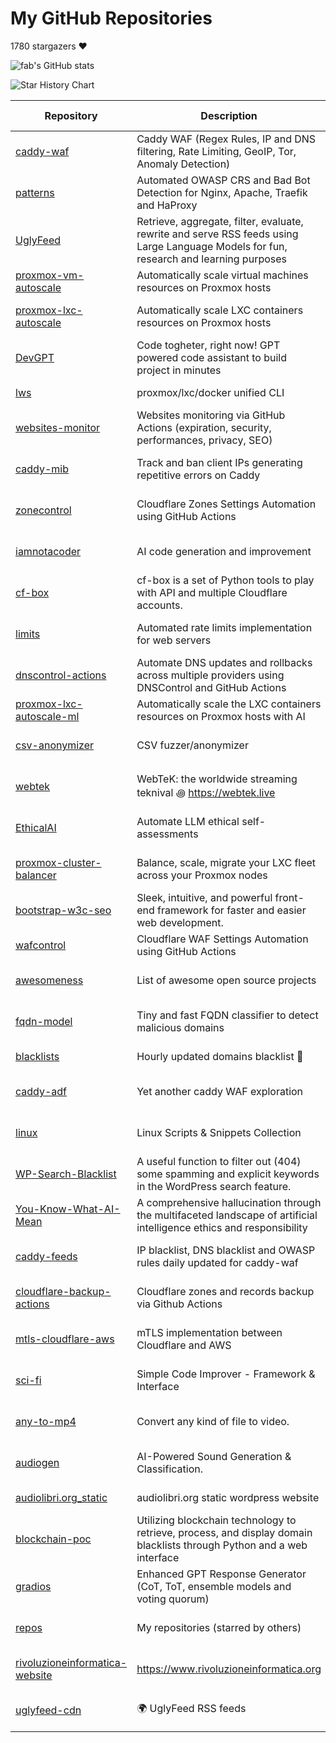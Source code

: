 # My GitHub Repositories

1780 stargazers ❤️

![fab's GitHub stats](https://github-readme-stats.vercel.app/api?username=fabriziosalmi)

![Star History Chart](https://api.star-history.com/svg?repos=fabriziosalmi/caddy-waf,fabriziosalmi/patterns,fabriziosalmi/UglyFeed,fabriziosalmi/proxmox-vm-autoscale,fabriziosalmi/proxmox-lxc-autoscale,fabriziosalmi/DevGPT,fabriziosalmi/lws,fabriziosalmi/websites-monitor,fabriziosalmi/caddy-mib,fabriziosalmi/zonecontrol&type=Date&theme=dark)

| Repository | Description | Stars | Forks | Commits | Contributors | Issues | Last Update | Avg. Issue Resolution |
|---|---|---|---|---|---|---|---|---|
| [caddy-waf](https://github.com/fabriziosalmi/caddy-waf) | Caddy WAF (Regex Rules, IP and DNS filtering, Rate Limiting, GeoIP, Tor, Anomaly Detection) | 473 | 17 | 572 | 4 | 1 | 7 hours ago | 1d 17h 30m 2s |
| [patterns](https://github.com/fabriziosalmi/patterns) | Automated OWASP CRS and Bad Bot Detection for Nginx, Apache, Traefik and HaProxy | 265 | 5 | 261 | 5 | 1 | 20 hours ago | 6d 15h 39m 16s |
| [UglyFeed](https://github.com/fabriziosalmi/UglyFeed) | Retrieve, aggregate, filter, evaluate, rewrite and serve RSS feeds using Large Language Models for fun, research and learning purposes | 233 | 10 | 842 | 3 | 1 | 1 weeks ago | 44d 20h 47m 38s |
| [proxmox-vm-autoscale](https://github.com/fabriziosalmi/proxmox-vm-autoscale) | Automatically scale virtual machines resources on Proxmox hosts | 231 | 15 | 114 | 6 | 1 | 4 days ago | 18d 14h 19m 22s |
| [proxmox-lxc-autoscale](https://github.com/fabriziosalmi/proxmox-lxc-autoscale) | Automatically scale LXC containers resources on Proxmox hosts | 181 | 7 | 632 | 2 | 1 | 15 hours ago | 18d 13h 57m 12s |
| [DevGPT](https://github.com/fabriziosalmi/DevGPT) | Code togheter, right now! GPT powered code assistant to build project in minutes | 65 | 6 | 37 | 1 | 1 | 3 weeks ago | No Issues |
| [lws](https://github.com/fabriziosalmi/lws) | proxmox/lxc/docker unified CLI | 60 | 5 | 97 | 2 | 1 | 2 days ago | 200d 1h 5m 12s |
| [websites-monitor](https://github.com/fabriziosalmi/websites-monitor) | Websites monitoring via GitHub Actions (expiration, security, performances, privacy, SEO) | 44 | 18 | 802 | 3 | 1 | 20 hours ago | 298d 4h 23m 11s |
| [caddy-mib](https://github.com/fabriziosalmi/caddy-mib) | Track and ban client IPs generating repetitive errors on Caddy | 29 | 3 | 75 | 2 | 1 | 1 weeks ago | 59d 7h 52m 6s |
| [zonecontrol](https://github.com/fabriziosalmi/zonecontrol) | Cloudflare Zones Settings Automation using GitHub Actions | 26 | 3 | 90 | 2 | 1 | 2 weeks ago | No Issues |
| [iamnotacoder](https://github.com/fabriziosalmi/iamnotacoder) | AI code generation and improvement | 25 | 1 | 109 | 1 | 0 | 3 weeks ago | No Issues |
| [cf-box](https://github.com/fabriziosalmi/cf-box) | cf-box is a set of Python tools to play with API and multiple Cloudflare accounts. | 22 | 4 | 93 | 3 | 1 | 20 hours ago | 1m 1s |
| [limits](https://github.com/fabriziosalmi/limits) | Automated rate limits implementation for web servers | 17 | 3 | 41 | 1 | 0 | 2 weeks ago | No Issues |
| [dnscontrol-actions](https://github.com/fabriziosalmi/dnscontrol-actions) | Automate DNS updates and rollbacks across multiple providers using DNSControl and GitHub Actions | 16 | 4 | 30 | 1 | 1 | 1 weeks ago | 97d 8h 45m 6s |
| [proxmox-lxc-autoscale-ml](https://github.com/fabriziosalmi/proxmox-lxc-autoscale-ml) | Automatically scale the LXC containers resources on Proxmox hosts with AI | 14 | 2 | 93 | 3 | 1 | 4 days ago | No Issues |
| [csv-anonymizer](https://github.com/fabriziosalmi/csv-anonymizer) | CSV fuzzer/anonymizer | 10 | 0 | 28 | 1 | 0 | 1 weeks ago | No Issues |
| [webtek](https://github.com/fabriziosalmi/webtek) | WebTeK: the worldwide streaming teknival ꩜ https://webtek.live | 8 | 4 | 502 | 6 | 1 | 1 weeks ago | 266d 1h 23m 3s |
| [EthicalAI](https://github.com/fabriziosalmi/EthicalAI) | Automate LLM ethical self-assessments | 6 | 1 | 71 | 2 | 1 | 6 hours ago | 399d 13h 22s |
| [proxmox-cluster-balancer](https://github.com/fabriziosalmi/proxmox-cluster-balancer) | Balance, scale, migrate your LXC fleet across your Proxmox nodes | 6 | 3 | 21 | 1 | 0 | 1 months ago | No Issues |
| [bootstrap-w3c-seo](https://github.com/fabriziosalmi/bootstrap-w3c-seo) | Sleek, intuitive, and powerful front-end framework for faster and easier web development. | 5 | 2 | 3592 | 257 | 0 | 1 years ago | No Issues |
| [wafcontrol](https://github.com/fabriziosalmi/wafcontrol) | Cloudflare WAF Settings Automation using GitHub Actions | 5 | 1 | 59 | 1 | 0 | 5 days ago | No Issues |
| [awesomeness](https://github.com/fabriziosalmi/awesomeness) | List of awesome open source projects | 4 | 0 | 28 | 1 | 0 | 1 months ago | No Issues |
| [fqdn-model](https://github.com/fabriziosalmi/fqdn-model) | Tiny and fast FQDN classifier to detect malicious domains | 4 | 0 | 56 | 1 | 0 | 20 hours ago | No Issues |
| [blacklists](https://github.com/fabriziosalmi/blacklists) | Hourly updated domains blacklist 🚫 | 3 | 1 | 40 | 3 | 1 | 3 days ago | 21m 23s |
| [caddy-adf](https://github.com/fabriziosalmi/caddy-adf) | Yet another caddy WAF exploration | 3 | 0 | 100 | 1 | 1 | 3 weeks ago | 64d 22h 11m 29s |
| [linux](https://github.com/fabriziosalmi/linux) | Linux Scripts & Snippets Collection | 3 | 0 | 86 | 1 | 0 | 1 months ago | No Issues |
| [WP-Search-Blacklist](https://github.com/fabriziosalmi/WP-Search-Blacklist) | A useful function to filter out (404) some spamming and explicit keywords in the WordPress search feature. | 3 | 3 | 8 | 1 | 0 | 1 years ago | No Issues |
| [You-Know-What-AI-Mean](https://github.com/fabriziosalmi/You-Know-What-AI-Mean) | A comprehensive hallucination through the multifaceted landscape of artificial intelligence ethics and responsibility | 3 | 0 | 135 | 2 | 0 | 6 months ago | No Issues |
| [caddy-feeds](https://github.com/fabriziosalmi/caddy-feeds) | IP blacklist, DNS blacklist and OWASP rules daily updated for caddy-waf | 2 | 0 | 61 | 2 | 1 | 1 months ago | No Issues |
| [cloudflare-backup-actions](https://github.com/fabriziosalmi/cloudflare-backup-actions) | Cloudflare zones and records backup via Github Actions | 2 | 2 | 12 | 1 | 1 | 2 weeks ago | 538d 5h 6m 11s |
| [mtls-cloudflare-aws](https://github.com/fabriziosalmi/mtls-cloudflare-aws) | mTLS implementation between Cloudflare and AWS | 2 | 1 | 45 | 1 | 0 | 1 months ago | No Issues |
| [sci-fi](https://github.com/fabriziosalmi/sci-fi) | Simple Code Improver - Framework & Interface | 2 | 0 | 46 | 2 | 1 | 1 weeks ago | No Issues |
| [any-to-mp4](https://github.com/fabriziosalmi/any-to-mp4) | Convert any kind of file to video. | 1 | 1 | 147 | 2 | 0 | 7 months ago | No Issues |
| [audiogen](https://github.com/fabriziosalmi/audiogen) | AI-Powered Sound Generation & Classification. | 1 | 1 | 13 | 1 | 0 | 1 months ago | No Issues |
| [audiolibri.org_static](https://github.com/fabriziosalmi/audiolibri.org_static) | audiolibri.org static wordpress website | 1 | 0 | 17 | 1 | 0 | 1 years ago | No Issues |
| [blockchain-poc](https://github.com/fabriziosalmi/blockchain-poc) | Utilizing blockchain technology to retrieve, process, and display domain blacklists through Python and a web interface | 1 | 0 | 18 | 1 | 1 | 2 weeks ago | 506d 1h 59m 41s |
| [gradios](https://github.com/fabriziosalmi/gradios) | Enhanced GPT Response Generator (CoT, ToT, ensemble models and voting quorum) | 1 | 0 | 5 | 1 | 0 | 1 months ago | No Issues |
| [repos](https://github.com/fabriziosalmi/repos) | My repositories (starred by others) | 1 | 0 | 457 | 2 | 0 | 23 hours ago | No Issues |
| [rivoluzioneinformatica-website](https://github.com/fabriziosalmi/rivoluzioneinformatica-website) | https://www.rivoluzioneinformatica.org | 1 | 0 | 41 | 1 | 0 | 6 months ago | No Issues |
| [uglyfeed-cdn](https://github.com/fabriziosalmi/uglyfeed-cdn) | 🌍 UglyFeed RSS feeds | 1 | 0 | 670 | 2 | 0 | 19 hours ago | No Issues |
